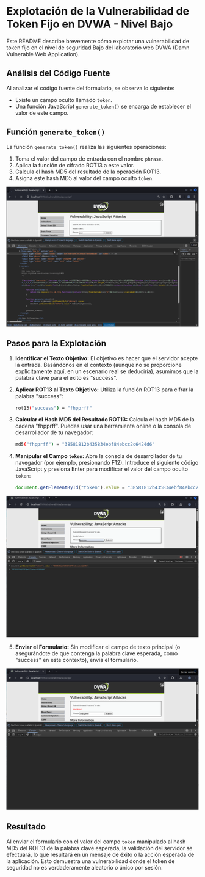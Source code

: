 # Explotación de la Vulnerabilidad de Token Fijo en DVWA - Nivel Bajo

Este README describe brevemente cómo explotar una vulnerabilidad de token fijo en el nivel de seguridad Bajo del laboratorio web DVWA (Damn Vulnerable Web Application).

## Análisis del Código Fuente

Al analizar el código fuente del formulario, se observa lo siguiente:

* Existe un campo oculto llamado `token`.
* Una función JavaScript `generate_token()` se encarga de establecer el valor de este campo.

## Función `generate_token()`

La función `generate_token()` realiza las siguientes operaciones:

1.  Toma el valor del campo de entrada con el nombre `phrase`.
2.  Aplica la función de cifrado ROT13 a este valor.
3.  Calcula el hash MD5 del resultado de la operación ROT13.
4.  Asigna este hash MD5 al valor del campo oculto `token`.

![imagen 1](../../assets/JavascriptLow01.png)

## Pasos para la Explotación

1.  **Identificar el Texto Objetivo:** El objetivo es hacer que el servidor acepte la entrada. Basándonos en el contexto (aunque no se proporcione explícitamente aquí, en un escenario real se deduciría), asumimos que la palabra clave para el éxito es "success".

2.  **Aplicar ROT13 al Texto Objetivo:** Utiliza la función ROT13 para cifrar la palabra "success":

    ```bash
    rot13("success") = "fhpprff"
    ```

3.  **Calcular el Hash MD5 del Resultado ROT13:** Calcula el hash MD5 de la cadena "fhpprff". Puedes usar una herramienta online o la consola de desarrollador de tu navegador:

    ```bash
    md5("fhpprff") = "38581812b435834ebf84ebcc2c6424d6"
    ```

4.  **Manipular el Campo `token`:** Abre la consola de desarrollador de tu navegador (por ejemplo, presionando F12). Introduce el siguiente código JavaScript y presiona Enter para modificar el valor del campo oculto `token`:

    ```javascript
    document.getElementById("token").value = "38581812b435834ebf84ebcc2c6424d6";
    ```
![imagen 2](../../assets/JavascriptLow02.png)

5.  **Enviar el Formulario:** Sin modificar el campo de texto principal (o asegurándote de que contenga la palabra clave esperada, como "success" en este contexto), envía el formulario.

![imagen 3](../../assets/JavascriptLow03.png)

## Resultado

Al enviar el formulario con el valor del campo `token` manipulado al hash MD5 del ROT13 de la palabra clave esperada, la validación del servidor se efectuará, lo que resultará en un mensaje de éxito o la acción esperada de la aplicación. Esto demuestra una vulnerabilidad donde el token de seguridad no es verdaderamente aleatorio o único por sesión.